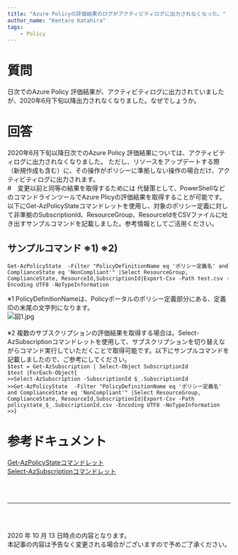 ```yaml
---
title: "Azure Policyの評価結果のログがアクティビティログに出力されなくなった。"
author_name: "Kentaro Katahira"
tags:
    - Policy
---
```


# 質問
日次でのAzure Policy 評価結果が、アクティビティログに出力されていましたが、2020年6月下旬以降出力されなくなりました。なぜでしょうか。
# 回答
2020年6月下旬以降日次でのAzure Policy 評価結果については、アクティビティログに出力されなくなりました。
ただし、リソースをアップデートする際（新規作成も含む）に、その操作がポリシーに準拠しない操作の場合だけ、アクティビティログに出力されます。
<br>
#　変更以前と同等の結果を取得するためには
代替策として、PowerShellなどのコマンドラインツールでAzure Plicyの評価結果を取得することが可能です。以下にGet-AzPolicyStateコマンドレットを使用し、対象のポリシー定義に対して非準拠のSubscriptionId、ResourceGroup、ResourceIdをCSVファイルに吐き出すサンプルコマンドを記載しました。参考情報としてご活用ください。
<br>
## サンプルコマンド ※1) ※2)
`Get-AzPolicyState  -Filter "PolicyDefinitionName eq 'ポリシー定義名' and ComplianceState eq 'NonCompliant'" |Select ResourceGroup, ComplianceState, ResourceId,SubscriptionId|Export-Csv -Path test.csv -Encoding UTF8 -NoTypeInformation`
<br>

※1 PolicyDefinitionNameは、Policyポータルのポリシー定義部分にある、定義IDの末尾の文字列になります。<br>
![図1.jpg]({{site.baseurl}}/media/2020/10/2020-10-13-item.png)
<br><br>
※2 複数のサブスクリプションの評価結果を取得する場合は。Select-AzSubscriptionコマンドレットを使用して、サブスクリプションを切り替えながらコマンド実行していただくことで取得可能です。以下にサンプルコマンドを記載しましたので、ご参考にしてください。<br>
`$test = Get-AzSubscription | Select-Object SubscriptionId` <br>
`$test |ForEach-Object{`<br>
`>>Select-AzSubscription -SubscriptionId $_.SubscriptionId`<br>
`>>Get-AzPolicyState  -Filter "PolicyDefinitionName eq 'ポリシー定義名' and ComplianceState eq 'NonCompliant'" |Select ResourceGroup, ComplianceState, ResourceId,SubscriptionId|Export-Csv -Path policystate_$_.SubscriptionId.csv -Encoding UTF8 -NoTypeInformation`<br>
`>>}`<br>
# 参考ドキュメント

[Get-AzPolicyStateコマンドレット](https://docs.microsoft.com/en-us/powershell/module/az.policyinsights/get-azpolicystate?view=azps-4.7.0)<br>
[Select-AzSubscriptionコマンドレット](https://docs.microsoft.com/en-us/powershell/module/servicemanagement/azure.service/select-azuresubscription?view=azuresmps-4.0.0)

<br>
<br>

---

<br>
<br>

2020 年 10 月 13 日時点の内容となります。<br>
本記事の内容は予告なく変更される場合がございますので予めご了承ください。

<br>
<br>